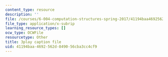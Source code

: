 ```yaml
---
content_type: resource
description: ''
file: /courses/6-004-computation-structures-spring-2017/41194baa4692562d849056cba3cc4cf9_7dhuZ6V9tcY.vtt
file_type: application/x-subrip
learning_resource_types: []
ocw_type: OCWFile
resourcetype: Other
title: 3play caption file
uid: 41194baa-4692-562d-8490-56cba3cc4cf9
---
```

